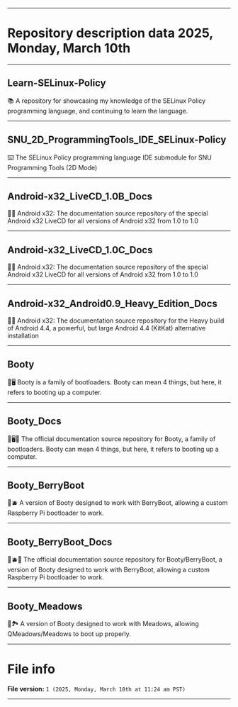 
***

# Repository description data 2025, Monday, March 10th

---

## Learn-SELinux-Policy

📚️ A repository for showcasing my knowledge of the SELinux Policy programming language, and continuing to learn the language. 

---

## SNU_2D_ProgrammingTools_IDE_SELinux-Policy

⌨️ The SELinux Policy programming language IDE submodule for SNU Programming Tools (2D Mode)

---

## Android-x32_LiveCD_1.0B_Docs

🤖️📖️ Android x32: The documentation source repository of the special Android x32 LiveCD for all versions of Android x32 from 1.0 to 1.0

---

## Android-x32_LiveCD_1.0C_Docs

🤖️📖️ Android x32: The documentation source repository of the special Android x32 LiveCD for all versions of Android x32 from 1.0 to 1.0

---

## Android-x32_Android0.9_Heavy_Edition_Docs

🤖️📖️ Android x32: The documentation source repository for the Heavy build of Android 4.4, a powerful, but large Android 4.4 (KitKat) alternative installation

---

## Booty

🥾️🖥️ Booty is a family of bootloaders. Booty can mean 4 things, but here, it refers to booting up a computer.

---

## Booty_Docs

🥾️🖥️📖️ The official documentation source repository for Booty, a family of bootloaders. Booty can mean 4 things, but here, it refers to booting up a computer.

---

## Booty_BerryBoot

🥾️🫐️ A version of Booty designed to work with BerryBoot, allowing a custom Raspberry Pi bootloader to work.

---

## Booty_BerryBoot_Docs

🥾️🫐️📖️ The official documentation source repository for Booty/BerryBoot, a version of Booty designed to work with BerryBoot, allowing a custom Raspberry Pi bootloader to work.

---

## Booty_Meadows

🥾️🏞️ A version of Booty designed to work with Meadows, allowing QMeadows/Meadows to boot up properly.

***

# File info

**File version:** `1 (2025, Monday, March 10th at 11:24 am PST)`

***

